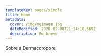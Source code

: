 ```yaml
---
templateKey: pages/simple
title: Home
metadata:
  cover: /img/ogimage.jpg
  dateModified: 2020-02-08T21:14:18.669Z
  description: Em breve
---
```

Sobre a Dermacoropore
